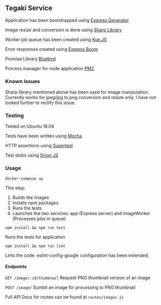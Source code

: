 ## Tegaki Service

Application has been bootstrapped using [Express Generator](https://expressjs.com/en/starter/generator.html)

Image resize and conversion is done using [Sharp Library](https://www.npmjs.com/package/sharp)

Worker job queue has been created using [Kue.JS](https://github.com/Automattic/kue)

Error responses created using [Express Boom](https://www.npmjs.com/package/express-boom)

Promise Library [Bluebird](http://bluebirdjs.com/docs/getting-started.html)

Process manager for node application [PM2](http://pm2.keymetrics.io/)

### Known Issues
Sharp library mentioned above has been used for image manipulation. Currently works for jpeg/jpg to png conversion and resize only. I have not looked further to rectify this issue.

### Testing
Tested on Ubuntu 18.04

Tests have been written using [Mocha](https://mochajs.org/)

HTTP assertions using [Supertest](https://github.com/visionmedia/supertest)

Test stubs using [Sinon JS](https://sinonjs.org/)


### Usage
`docker-compose up`

This step:
1. Builds the images
2. Installs npm packages
3. Runs the tests
4. Launches the two services: app (Express server) and imageWorker (Processes jobs in queue)

`npm install && npm run test`

Runs the tests for application

`npm install && npm run lint`

Lints the code. eslint-config-google configuration has been extended.

#### Endpoints
`GET /image/:id/thumbnail` Request PNG thumbnail version of an image

`POST /image/` Sumbit an image for processing to PNG thumbnail

Full API Docs for routes can be found at `routes/images.js`

